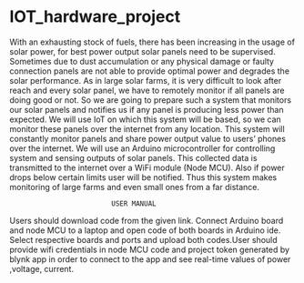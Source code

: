 # IOT_hardware_project

With an exhausting stock of fuels, there has been increasing in the usage of solar power, for best power output solar panels need to be supervised. Sometimes due to dust accumulation or any physical damage or faulty connection panels are not able to provide optimal power and degrades the solar performance. As in large solar farms, it is very difficult to look after reach and every solar panel, we have to remotely monitor if all panels are doing good or not. So we are going to prepare such a system that monitors our solar panels and notifies us if any panel is producing less power than expected. We will use IoT on which this system will be based, so we can monitor these panels over the internet from any location. This system will constantly monitor panels and share power output value to users’ phones over the internet. We will use an Arduino microcontroller for controlling system and sensing outputs of solar panels. This collected data is transmitted to the internet over a WiFi module (Node MCU). Also if power drops below certain limits user will be notified. Thus this system makes monitoring of large farms and even small ones from a far distance.



                             USER MANUAL


Users should download code from the given link. Connect Arduino board and node MCU to a laptop and open code of both boards in Arduino ide. Select respective boards and ports and upload both codes.User should provide wifi credentials in node MCU code and project token generated by blynk app in order to connect to the app and see real-time values of power ,voltage, current.

